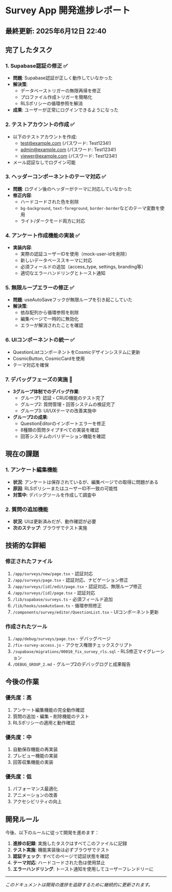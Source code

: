 # Survey App 開発進捗レポート

## 最終更新: 2025年6月12日 22:40

## 完了したタスク

### 1. Supabase認証の修正 ✅
- **問題**: Supabase認証が正しく動作していなかった
- **解決策**:
  - データベーストリガーの無限再帰を修正
  - プロファイル作成トリガーを簡略化
  - RLSポリシーの循環参照を解消
- **成果**: ユーザーが正常にログインできるようになった

### 2. テストアカウントの作成 ✅
- 以下のテストアカウントを作成:
  - test@example.com (パスワード: Test1234!)
  - admin@example.com (パスワード: Test1234!)
  - viewer@example.com (パスワード: Test1234!)
- メール認証なしでログイン可能

### 3. ヘッダーコンポーネントのテーマ対応 ✅
- **問題**: ログイン後のヘッダーがテーマに対応していなかった
- **修正内容**:
  - ハードコードされた色を削除
  - `bg-background`, `text-foreground`, `border-border`などのテーマ変数を使用
  - ライト/ダークモード両方に対応

### 4. アンケート作成機能の実装 ✅
- **実装内容**:
  - 実際の認証ユーザーIDを使用（mock-user-idを削除）
  - 新しいデータベーススキーマに対応
  - 必須フィールドの追加（access_type, settings, branding等）
  - 適切なエラーハンドリングとトースト通知

### 5. 無限ループエラーの修正 ✅
- **問題**: useAutoSaveフックが無限ループを引き起こしていた
- **解決策**:
  - 依存配列から循環参照を削除
  - 編集ページで一時的に無効化
  - エラーが解消されたことを確認

### 6. UIコンポーネントの統一 ✅
- QuestionListコンポーネントをCosmicデザインシステムに更新
- CosmicButton, CosmicCardを使用
- テーマ対応を確保

### 7. デバッグフェーズの実施 🔄
- **3グループ体制でのデバッグ作業**:
  - グループ1: 認証・CRUD機能のテスト完了
  - グループ2: 質問管理・回答システムの検証完了
  - グループ3: UI/UXテーマの改善実施中
- **グループ2の成果**:
  - QuestionEditorのインポートエラーを修正
  - 8種類の質問タイプすべての実装を確認
  - 回答システムのバリデーション機能を確認

## 現在の課題

### 1. アンケート編集機能
- **状況**: アンケートは保存されているが、編集ページでの取得に問題がある
- **原因**: RLSポリシーまたはユーザーID不一致の可能性
- **対策中**: デバッグツールを作成して調査中

### 2. 質問の追加機能
- **状況**: UIは更新済みだが、動作確認が必要
- **次のステップ**: ブラウザでテスト実施

## 技術的な詳細

### 修正されたファイル
1. `/app/surveys/new/page.tsx` - 認証対応
2. `/app/surveys/page.tsx` - 認証対応、ナビゲーション修正
3. `/app/surveys/[id]/edit/page.tsx` - 認証対応、無限ループ修正
4. `/app/surveys/[id]/page.tsx` - 認証対応
5. `/lib/supabase/surveys.ts` - 必須フィールド追加
6. `/lib/hooks/useAutoSave.ts` - 循環参照修正
7. `/components/survey/editor/QuestionList.tsx` - UIコンポーネント更新

### 作成されたツール
1. `/app/debug/surveys/page.tsx` - デバッグページ
2. `/fix-survey-access.js` - アクセス権限チェックスクリプト
3. `/supabase/migrations/00010_fix_survey_rls.sql` - RLS修正マイグレーション
4. `/DEBUG_GROUP_2.md` - グループ2のデバッグログと成果報告

## 今後の作業

### 優先度：高
1. アンケート編集機能の完全動作確認
2. 質問の追加・編集・削除機能のテスト
3. RLSポリシーの適用と動作確認

### 優先度：中
1. 自動保存機能の再実装
2. プレビュー機能の実装
3. 回答収集機能の実装

### 優先度：低
1. パフォーマンス最適化
2. アニメーションの改善
3. アクセシビリティの向上

## 開発ルール

今後、以下のルールに従って開発を進めます：

1. **進捗の記録**: 実施したタスクはすべてこのファイルに記録
2. **テスト実施**: 機能実装後は必ずブラウザでテスト
3. **認証チェック**: すべてのページで認証状態を確認
4. **テーマ対応**: ハードコードされた色は使用禁止
5. **エラーハンドリング**: トースト通知を使用してユーザーフレンドリーに

---

*このドキュメントは開発の進捗を追跡するために継続的に更新されます。*